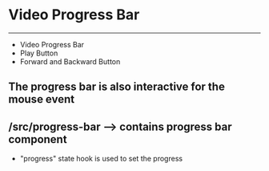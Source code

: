 # Video Progress Bar
---

- Video Progress Bar
- Play Button
- Forward and Backward Button

The progress bar is also interactive for the mouse event
---

## /src/progress-bar --> contains progress bar component

- "progress" state hook is used to set the progress